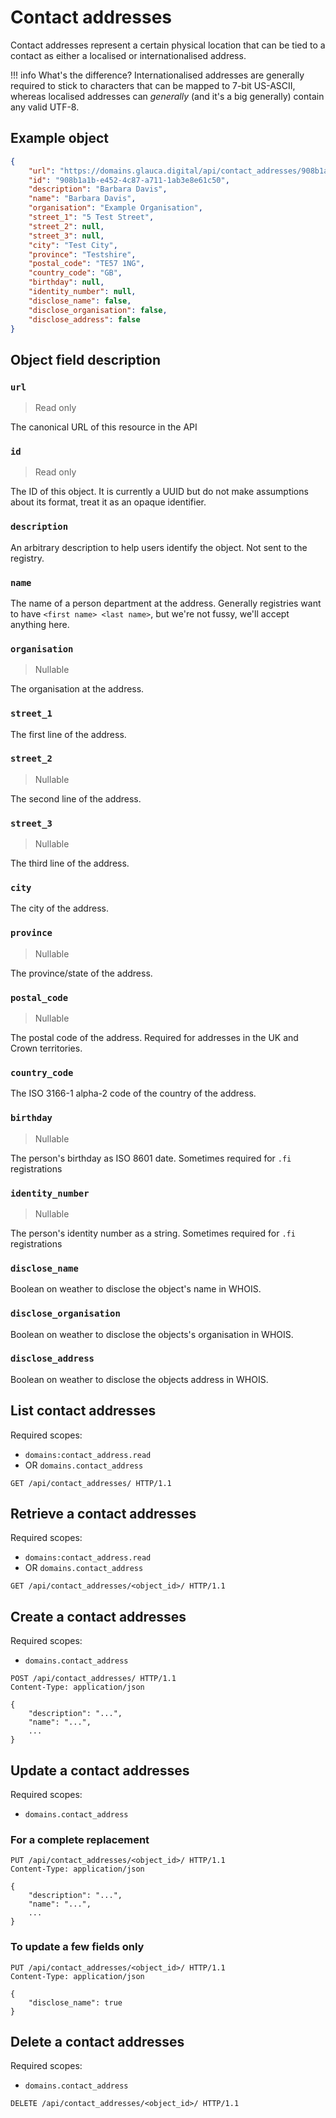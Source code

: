 # Contact addresses

Contact addresses represent a certain physical location that can be tied to a contact
as either a localised or internationalised address.

!!! info
    What's the difference? Internationalised addresses are generally required to stick to
    characters that can be mapped to 7-bit US-ASCII, whereas localised addresses can
    *generally* (and it's a big generally) contain any valid UTF-8.
    
    
## Example object

```json
{
    "url": "https://domains.glauca.digital/api/contact_addresses/908b1a1b-e452-4c87-a711-1ab3e8e61c50/",
    "id": "908b1a1b-e452-4c87-a711-1ab3e8e61c50",
    "description": "Barbara Davis",
    "name": "Barbara Davis",
    "organisation": "Example Organisation",
    "street_1": "5 Test Street",
    "street_2": null,
    "street_3": null,
    "city": "Test City",
    "province": "Testshire",
    "postal_code": "TE57 1NG",
    "country_code": "GB",
    "birthday": null,
    "identity_number": null,
    "disclose_name": false,
    "disclose_organisation": false,
    "disclose_address": false
}
```
    
## Object field description

### `url`
> Read only

The canonical URL of this resource in the API  

### `id`
> Read only

The ID of this object. It is currently a UUID but do not make assumptions about its
format, treat it as an opaque identifier.

### `description`
An arbitrary description to help users identify the object. Not sent to the registry.

### `name`
The name of a person department at the address. Generally registries want to have 
`<first name> <last name>`, but we're not fussy, we'll accept anything here.

### `organisation`
> Nullable

The organisation at the address.

### `street_1`
The first line of the address.

### `street_2`
> Nullable

The second line of the address.

### `street_3`
> Nullable

The third line of the address.

### `city`
The city of the address.

### `province`
> Nullable

The province/state of the address.

### `postal_code`
> Nullable

The postal code of the address. Required for addresses in the UK and Crown territories.

### `country_code`

The ISO 3166-1 alpha-2 code of the country of the address.

### `birthday`
> Nullable

The person's birthday as ISO 8601 date. Sometimes required for `.fi` registrations

### `identity_number`
> Nullable

The person's identity number as a string. Sometimes required for `.fi` registrations

### `disclose_name`
Boolean on weather to disclose the object's name in WHOIS.

### `disclose_organisation`
Boolean on weather to disclose the objects's organisation in WHOIS.

### `disclose_address`
Boolean on weather to disclose the objects address in WHOIS.
  
## List contact addresses

Required scopes:

- `domains:contact_address.read`
- OR `domains.contact_address` 

```http
GET /api/contact_addresses/ HTTP/1.1
```
  
## Retrieve a contact addresses

Required scopes:

- `domains:contact_address.read`
- OR `domains.contact_address` 

```http
GET /api/contact_addresses/<object_id>/ HTTP/1.1
```
  
## Create a contact addresses

Required scopes:

- `domains.contact_address` 

```http
POST /api/contact_addresses/ HTTP/1.1
Content-Type: application/json

{
    "description": "...",
    "name": "...",
    ...
}
```
  
## Update a contact addresses

Required scopes:

- `domains.contact_address` 

### For a complete replacement

```http
PUT /api/contact_addresses/<object_id>/ HTTP/1.1
Content-Type: application/json

{
    "description": "...",
    "name": "...",
    ...
}
```

### To update a few fields only

```http
PUT /api/contact_addresses/<object_id>/ HTTP/1.1
Content-Type: application/json

{
    "disclose_name": true
}
```
  
## Delete a contact addresses

Required scopes:

- `domains.contact_address` 

```http
DELETE /api/contact_addresses/<object_id>/ HTTP/1.1
```